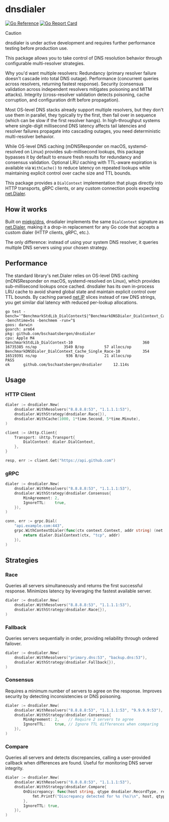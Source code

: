 # dnsdialer

[![Go Reference](https://pkg.go.dev/badge/github.com/bschaatsbergen/dnsdialer.svg)](https://pkg.go.dev/github.com/bschaatsbergen/dnsdialer)
[![Go Report Card](https://goreportcard.com/badge/github.com/bschaatsbergen/dnsdialer)](https://goreportcard.com/report/bschaatsbergen/dnsdialer)

> [!CAUTION]
> dnsdialer is under active development and requires further performance testing before production use.

This package allows you to take control of DNS resolution behavior through configurable multi-resolver strategies.

Why you'd want multiple resolvers: Redundancy (primary resolver failure doesn't cascade into total DNS outage). Performance (concurrent queries across resolvers, returning fastest response). Security (consensus validation across independent resolvers mitigates poisoning and MITM attacks). Integrity (cross-resolver validation detects poisoning, cache corruption, and configuration drift before propagation).

Most OS-level DNS stacks already support multiple resolvers, but they don't use them in parallel, they typically try the first, then fail over in sequence (which can be slow if the first resolver hangs). In high-throughput systems where single-digit millisecond DNS latency affects tail latencies and resolver failures propagate into cascading outages, you need deterministic multi-resolver behavior.

While OS-level DNS caching (mDNSResponder on macOS, systemd-resolved on Linux) provides sub-millisecond lookups, this package bypasses it by default to ensure fresh results for redundancy and consensus validation. Optional LRU caching with TTL-aware expiration is available via `WithCache()` to reduce latency on repeated lookups while maintaining explicit control over cache size and TTL bounds.

This package provides a `DialContext` implementation that plugs directly into HTTP transports, gRPC clients, or any custom connection pools expecting [net.Dialer](https://pkg.go.dev/net#Dialer).

## How it works

Built on [miekg/dns](https://pkg.go.dev/github.com/miekg/dns), dnsdialer implements the same `DialContext` signature as [net.Dialer](https://pkg.go.dev/net#Dialer), making it a drop-in replacement for any Go code that accepts a custom dialer (HTTP clients, gRPC, etc.).

The only difference: instead of using your system DNS resolver, it queries multiple DNS servers using your chosen strategy.

## Performance

The standard library's net.Dialer relies on OS-level DNS caching (mDNSResponder on macOS, systemd-resolved on Linux), which provides sub-millisecond lookups once cached. dnsdialer has its own in-process LRU cache to avoid shared global state and maintain explicit control over TTL bounds. By caching parsed [net.IP](https://pkg.go.dev/net#IP) slices instead of raw DNS strings, you get similar dial latency with reduced per-lookup allocations.

```console
go test -bench='^BenchmarkStdLib_DialContext$|^BenchmarkDNSDialer_DialContext_Cache_Single_Race$' -benchtime=5s -benchmem -run=^$
goos: darwin
goarch: arm64
pkg: github.com/bschaatsbergen/dnsdialer
cpu: Apple M4
BenchmarkStdLib_DialContext-10                               360          16735385 ns/op            3549 B/op         57 allocs/op
BenchmarkDNSDialer_DialContext_Cache_Single_Race-10          354          16519391 ns/op             936 B/op         21 allocs/op
PASS
ok      github.com/bschaatsbergen/dnsdialer     12.114s
```

## Usage

### HTTP Client

```go
dialer := dnsdialer.New(
    dnsdialer.WithResolvers("8.8.8.8:53", "1.1.1.1:53"),
    dnsdialer.WithStrategy(dnsdialer.Race{}),
    dnsdialer.WithCache(1000, 1*time.Second, 5*time.Minute),
)

client := &http.Client{
    Transport: &http.Transport{
        DialContext: dialer.DialContext,
    },
}

resp, err := client.Get("https://api.github.com")
```

### gRPC

```go
dialer := dnsdialer.New(
    dnsdialer.WithResolvers("8.8.8.8:53", "1.1.1.1:53"),
    dnsdialer.WithStrategy(dnsdialer.Consensus{
        MinAgreement: 2,
        IgnoreTTL:    true,
    }),
)

conn, err := grpc.Dial(
    "api.example.com:443",
    grpc.WithContextDialer(func(ctx context.Context, addr string) (net.Conn, error) {
        return dialer.DialContext(ctx, "tcp", addr)
    }),
)
```

## Strategies

### Race

Queries all servers simultaneously and returns the first successful response.
Minimizes latency by leveraging the fastest available server.

```go
dialer := dnsdialer.New(
    dnsdialer.WithResolvers("8.8.8.8:53", "1.1.1.1:53"),
    dnsdialer.WithStrategy(dnsdialer.Race{}),
)
```

### Fallback

Queries servers sequentially in order, providing reliability through ordered failover.

```go
dialer := dnsdialer.New(
    dnsdialer.WithResolvers("primary.dns:53", "backup.dns:53"),
    dnsdialer.WithStrategy(dnsdialer.Fallback{}),
)
```

### Consensus

Requires a minimum number of servers to agree on the response.
Improves security by detecting inconsistencies or DNS poisoning.

```go
dialer := dnsdialer.New(
    dnsdialer.WithResolvers("8.8.8.8:53", "1.1.1.1:53", "9.9.9.9:53"),
    dnsdialer.WithStrategy(dnsdialer.Consensus{
        MinAgreement: 2,    // Require 2 servers to agree
        IgnoreTTL:    true, // Ignore TTL differences when comparing
    }),
)
```

### Compare

Queries all servers and detects discrepancies, calling a user-provided callback when differences are found.
Useful for monitoring DNS server integrity.

```go
dialer := dnsdialer.New(
    dnsdialer.WithResolvers("8.8.8.8:53", "1.1.1.1:53"),
    dnsdialer.WithStrategy(dnsdialer.Compare{
        OnDiscrepancy: func(host string, qtype dnsdialer.RecordType, results map[string][]dnsdialer.Record) {
            fmt.Printf("Discrepancy detected for %s (%s)\n", host, qtype)
        },
        IgnoreTTL: true,
    }),
)
```
